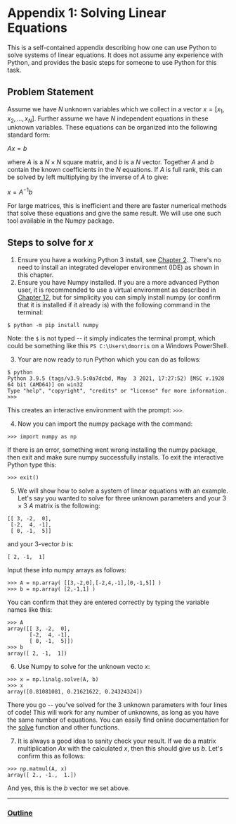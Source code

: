 # Appendix 1: Solving Linear Equations

This is a self-contained appendix describing how one can use Python to solve systems of linear equations.  It does not assume any experience with Python, and provides the basic steps for someone to use Python for this task.  

## Problem Statement

Assume we have $N$ unknown variables which we collect in a vector $x = [x_1,x_2,...,x_N]$.  Further assume we have $N$ independent equations in these unknown variables.  These equations can be organized into the following standard form:

$A x = b$

where $A$ is a $N\times N$ square matrix, and $b$ is a $N$ vector.  Together $A$ and $b$ contain the known coefficients in the $N$ equations.  If $A$ is full rank, this can be solved by left multiplying by the inverse of $A$ to give:

$x = A^{-1} b$

For large matrices, this is inefficient and there are faster numerical methods that solve these equations and give the same result.  We will use one such tool available in the Numpy package.

## Steps to solve for $x$

1. Ensure you have a working Python 3 install, see [Chapter 2](Chapter_02_Installation_and_IDE.md).  There's no need to install an integrated developer environment (IDE) as shown in this chapter.
2. Ensure you have Numpy installed.  If you are a more advanced Python user, it is recommended to use a virtual environment as described in [Chapter 12](Chapter_12_Virtual_Environments.md), but for simplicity you can simply install numpy (or confirm that it is installed if it already is) with the following command in the terminal:
```
$ python -m pip install numpy
```
Note: the `$` is not typed -- it simply indicates the terminal prompt, which could be something like this `PS C:\Users\dmorris` on a Windows PowerShell.  

3. Your are now ready to run Python which you can do as follows:
```
$ python
Python 3.9.5 (tags/v3.9.5:0a7dcbd, May  3 2021, 17:27:52) [MSC v.1928 64 bit (AMD64)] on win32
Type "help", "copyright", "credits" or "license" for more information.
>>>
```
This creates an interactive environment with the prompt: `>>>`.  

4. Now you can import the numpy package with the command:
```
>>> import numpy as np
```
If there is an error, something went wrong installing the numpy package, then exit and make sure numpy successfully installs.  To exit the interactive Python type this:
```
>>> exit()
```

5. We will show how to solve a system of linear equations with an example.  Let's say you wanted to solve for three unknown parameters and your $3\times 3$ $A$ matrix is the following: 
```
[[ 3, -2,  0],
 [-2,  4, -1],
 [ 0, -1,  5]]
```
and your $3$-vector $b$ is:
```
[ 2, -1,  1]
```
Input these into numpy arrays as follows:
```
>>> A = np.array( [[3,-2,0],[-2,4,-1],[0,-1,5]] )
>>> b = np.array( [2,-1,1] )
```
You can confirm that they are entered correctly by typing the variable names like this:
```
>>> A
array([[ 3, -2,  0],
       [-2,  4, -1],
       [ 0, -1,  5]])
>>> b
array([ 2, -1,  1])
```

6. Use Numpy to solve for the unknown vecto $x$:
```
>>> x = np.linalg.solve(A, b)
>>> x
array([0.81081081, 0.21621622, 0.24324324])
```
There you go -- you've solved for the 3 unknown parameters with four lines of code!  This will work for any number of unknowns, as long as you have the same number of equations. You can easily find online documentation for the [solve](https://numpy.org/doc/stable/reference/generated/numpy.linalg.solve.html) function and other functions. 

7. It is always a good idea to sanity check your result.  If we do a matrix multiplication $Ax$ with the calculated $x$, then this should give us $b$.  Let's confirm this as follows:
```
>>> np.matmul(A, x)
array([ 2., -1.,  1.])
```
And yes, this is the $b$ vector we set above.

___
### [Outline](README.md)

